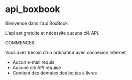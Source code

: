 # api_boxbook

Bienvenue dans l'api BoxBook

L'api est gratuite et nécessite aucune clé API.

COMMENCER:

Vous avez besoin d'un ordinateur avec connexion Internet.

- Aucun e-mail requis
- Aucune clé API requise
- Contient des données des boites à livres
